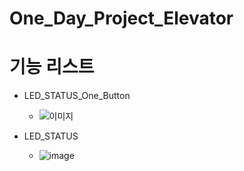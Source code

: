 # One_Day_Project_Elevator

# 기능 리스트
- LED_STATUS_One_Button
  - ![이미지](https://private-user-images.githubusercontent.com/101921458/410054760-fb061470-bb0a-43e3-ae6d-8b17ad620f02.png?jwt=eyJhbGciOiJIUzI1NiIsInR5cCI6IkpXVCJ9.eyJpc3MiOiJnaXRodWIuY29tIiwiYXVkIjoicmF3LmdpdGh1YnVzZXJjb250ZW50LmNvbSIsImtleSI6ImtleTUiLCJleHAiOjE3Mzg3Njk0MjUsIm5iZiI6MTczODc2OTEyNSwicGF0aCI6Ii8xMDE5MjE0NTgvNDEwMDU0NzYwLWZiMDYxNDcwLWJiMGEtNDNlMy1hZTZkLThiMTdhZDYyMGYwMi5wbmc_WC1BbXotQWxnb3JpdGhtPUFXUzQtSE1BQy1TSEEyNTYmWC1BbXotQ3JlZGVudGlhbD1BS0lBVkNPRFlMU0E1M1BRSzRaQSUyRjIwMjUwMjA1JTJGdXMtZWFzdC0xJTJGczMlMkZhd3M0X3JlcXVlc3QmWC1BbXotRGF0ZT0yMDI1MDIwNVQxNTI1MjVaJlgtQW16LUV4cGlyZXM9MzAwJlgtQW16LVNpZ25hdHVyZT1iNmRjZGQzN2I2ODhhNjNjNTlmMWNhMzUwNTM1ZjI0NmNiYzkxYTVmNmI4NDc0ZTNiODg0ZmQ1MDgyZDVjOWY4JlgtQW16LVNpZ25lZEhlYWRlcnM9aG9zdCJ9.cAhl3vdtGAY6Tkv9RU4rswHVgLFIEH7DibDXYch6e-I)
- LED_STATUS
  
  - ![image](https://private-user-images.githubusercontent.com/101921458/410051682-21c0e358-bd8e-48f2-a450-9d2b5b1ac6d0.png?jwt=eyJhbGciOiJIUzI1NiIsInR5cCI6IkpXVCJ9.eyJpc3MiOiJnaXRodWIuY29tIiwiYXVkIjoicmF3LmdpdGh1YnVzZXJjb250ZW50LmNvbSIsImtleSI6ImtleTUiLCJleHAiOjE3Mzg3Njg2NzYsIm5iZiI6MTczODc2ODM3NiwicGF0aCI6Ii8xMDE5MjE0NTgvNDEwMDUxNjgyLTIxYzBlMzU4LWJkOGUtNDhmMi1hNDUwLTlkMmI1YjFhYzZkMC5wbmc_WC1BbXotQWxnb3JpdGhtPUFXUzQtSE1BQy1TSEEyNTYmWC1BbXotQ3JlZGVudGlhbD1BS0lBVkNPRFlMU0E1M1BRSzRaQSUyRjIwMjUwMjA1JTJGdXMtZWFzdC0xJTJGczMlMkZhd3M0X3JlcXVlc3QmWC1BbXotRGF0ZT0yMDI1MDIwNVQxNTEyNTZaJlgtQW16LUV4cGlyZXM9MzAwJlgtQW16LVNpZ25hdHVyZT0yMTFjYjBhYjE2YzI4YzBjOWY2Y2YyMWI3NWNjZTA5YmM3MzBmZWI1NDRkYTYyM2U5ODJjYjY0Y2NhM2I0YjA1JlgtQW16LVNpZ25lZEhlYWRlcnM9aG9zdCJ9.sRCWTIZcLAOhpBrZuuGkib80VmZ8sWmo3QAcV_2VFsw)
  
